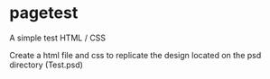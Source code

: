 # pagetest
A simple test HTML / CSS

Create a html file and css to replicate the design located on the psd directory (Test.psd)
